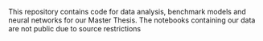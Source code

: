 This repository contains code for data analysis, benchmark models and neural networks for our Master Thesis. The notebooks containing our data are not public due to source restrictions

